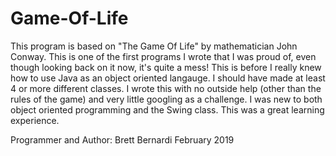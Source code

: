 # Game-Of-Life
This program is based on "The Game Of Life" by mathematician John Conway.
This is one of the first programs I wrote that I was proud of, even though looking back on it now, it's quite a mess!
This is before I really knew how to use Java as an object oriented langauge. I should have made at least 4 or more different classes. I wrote this with no outside help (other than the rules of the game) and very little googling as a challenge. I was new to both object oriented programming and the Swing class. This was a great learning experience. 

Programmer and Author: Brett Bernardi
February 2019


